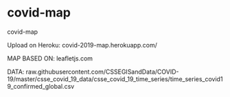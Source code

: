 # covid-map

covid-map


Upload on Heroku: covid-2019-map.herokuapp.com/


MAP BASED ON:  leafletjs.com


DATA:  raw.githubusercontent.com/CSSEGISandData/COVID-19/master/csse_covid_19_data/csse_covid_19_time_series/time_series_covid19_confirmed_global.csv


